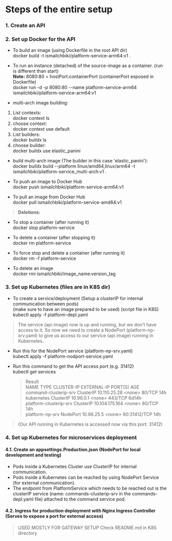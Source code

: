# Steps of the entire setup

### 1. Create an API

### 2. Set up Docker for the API

- To build an image (using Dockerfile in the root API dir)<br>
  docker build -t ismailchbiki/platform-service-arm64:v1 .

- To run an instance (detached) of the source-image as a container. (run is different than start)<br>
  <b>Note:</b> 8080:80 = hostPort:containerPort (containerPort exposed in Dockerfile)<br>
  docker run -d -p 8080:80 --name platform-service-arm64 ismailchbiki/platform-service-arm64:v1

- multi-arch image building:

1. List contexts:<br>
   docker context ls
2. choose context:<br>
   docker context use default
3. List builders:<br>
   docker buildx ls
4. choose builder:<br>
   docker buildx use elastic_panini

- build multi-arch image (The builder in this case 'elastic_panini'):<br>
  docker buildx build --platform linux/amd64,linux/arm64 -t ismailchbiki/platform-service_multi-arch:v1 .

- To push an image to Docker Hub<br>
  docker push ismailchbiki/platform-service-arm64:v1

- To pull an image from Docker Hub<br>
  docker pull ismailchbiki/platform-service-amd64:v1

> **Deletions:**

- To stop a container (after running it)<br>
  docker stop platform-service

- To delete a container (after stopping it)<br>
  docker rm platform-service

- To force stop and delete a container (after running it)<br>
  docker rm -f platform-service

- To delete an image<br>
  docker rmi ismailchbiki/image_name:version_tag

### 3. Set up Kubernetes (files are in K8S dir)

- To create a service/deployment (Setup a clusterIP for internal communication between pods)<br>
  (make sure to have an image prepared to be used) (script file in K8S)<br>
  kubectl apply -f platform-depl.yaml

> The service (api image) now is up and running, but we don't have access to it. So now we need to create a NodePort (platform-np-srv.yaml) to give us access to our service (api image) running in Kubernetes.

- Run this for the NodePort service (platform-np-srv.yaml)<br>
  kubectl apply -f platform-nodport-service.yaml<br>

- Run this command to get the API access port (e.g. 31412)<br>
  kubectl get services<br>

  > Result<br>
  > NAME TYPE CLUSTER-IP EXTERNAL-IP PORT(S) AGE<br>
  > command-clusterip-srv ClusterIP 10.110.25.28 <none<none>> 80/TCP 14h<br>
  > kubernetes ClusterIP 10.96.0.1 <none<none>> 443/TCP 6d14h<br>
  > platform-clusterip-srv ClusterIP 10.104.175.164 <none<none>> 80/TCP 14h<br>
  > platform-np-srv NodePort 10.98.25.5 <none<none>> 80:31412/TCP 14h<br>

> (Our API running in Kubernetes is accessed now via this port: 31412)

### 4. Set up Kubernetes for microservices deployment

#### 4.1. Create an appsettings.Production.json (NodePort for local development and testing)

- Pods inside a Kubernetes Cluster use ClusterIP for internal communication.
- Pods inside a Kubernetes can be reached by using NodePort Service (for external communication).
- The endpoint from PlatformService which needs to be reached out is the clusterIP service (name: commands-clusterip-srv in the commands-depl.yaml file) attached to the command service pod.

#### 4.2. Ingress for production deployment with Nginx Ingress Controller (Serves to expose a port for external access)

> USED MOSTLY FOR GATEWAY SETUP
> Check README.md in K8S directory
